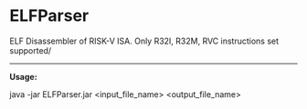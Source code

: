 # ELFParser

ELF Disassembler of RISK-V ISA. Only R32I, R32M, RVC instructions set supported/

---
**Usage:**

java -jar ELFParser.jar <input_file_name> <output_file_name>
